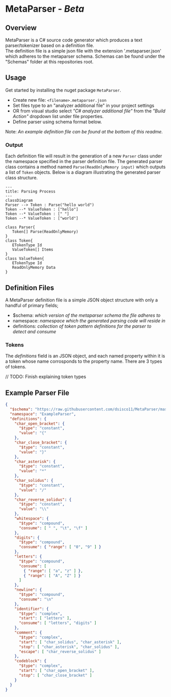 # MetaParser - _Beta_

## Overview
MetaParser is a C# source code generator which produces a text parser/tokenizer based on a definition file.   
The definition file is a simple json file with the extension '.metaparser.json' which adheres to the metaparser schema.
Schemas can be found under the "Schemas" folder at this repositories root.

## Usage
Get started by installing the nuget package `MetaParser`.   
- Create new file: `<filename>.metaparser.json`   
- Set files type to an "analyzer additional file" in your project settings 
- OR from visual studio select _"C# analyzer additional file"_ from the _"Build Action"_ dropdown list under file properties.
- Define parser using schema format below.
   
Note: _An example definition file can be found at the bottom of this readme._

### Output
Each definition file will result in the generation of a new `Parser` class under the namespace specified in the parser definition file.
The generated parser class contains a method named `Parse(ReadOnlyMemory input)` which outputs a list of `Token` objects.
Below is a diagram illustrating the generated parser class structure.
```mermaid
---
title: Parsing Process
---
classDiagram
Parser --> Token : Parse("hello world")
Token --* ValueToken : ["hello"]
Token --* ValueToken : [" "]
Token --* ValueToken : ["world"]

class Parser{
   Token[] Parse(ReadOnlyMemory)
}
class Token{
   ETokenType Id
   ValueToken[] Items
}
class ValueToken{
   ETokenType Id
   ReadOnlyMemory Data
}
```


## Definition Files
A MetaParser definition file is a simple JSON object structure with only a handful of primary fields;
- $schema: _which version of the metaparser schema the file adheres to_
- namespace: _namespace which the generated parsing code will reside in_
- definitions: _collection of token pattern definitions for the parser to detect and consume_

### Tokens
The _definitions_ field is an JSON object, and each named property within it is a token whose name corrosponds to the property name.
There are 3 types of tokens.

// TODO: Finish explaining token types

## Example Parser File
```json
{
  "$schema": "https://raw.githubusercontent.com/dsisco11/MetaParser/master/Schemas/schema-01.json",
  "namespace": "ExampleParser",
  "definitions": {
    "char_open_bracket": {
      "$type": "constant",
      "value": "{"
    },
    "char_close_bracket": {
      "$type": "constant",
      "value": "}"
    },
    "char_asterisk": {
      "$type": "constant",
      "value": "*"
    },
    "char_solidus": {
      "$type": "constant",
      "value": "/"
    },
    "char_reverse_solidus": {
      "$type": "constant",
      "value": "\\"
    },
    "whitespace": {
      "$type": "compound",
      "consume": [ " ", "\t", "\f" ]
    },
    "digits": {
      "$type": "compound",
      "consume": { "range": [ "0", "9" ] }
    },
    "letters": {
      "$type": "compound",
      "consume": [
        { "range": [ "a", "z" ] },
        { "range": [ "A", "Z" ] }
      ]
    },
    "newline": {
      "$type": "compound",
      "consume": "\n"
    },
    "identifier": {
      "$type": "complex",
      "start": [ "letters" ],
      "consume": [ "letters", "digits" ]
    },
    "comment": {
      "$type": "complex",
      "start": [ "char_solidus", "char_asterisk" ],
      "stop": [ "char_asterisk", "char_solidus" ],
      "escape": [ "char_reverse_solidus" ]
    },
    "codeblock": {
      "$type": "complex",
      "start": [ "char_open_bracket" ],
      "stop": [ "char_close_bracket" ]
    }
  }
}
```
